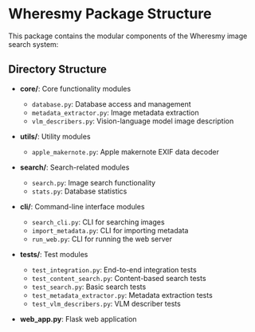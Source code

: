 # Wheresmy Package Structure

This package contains the modular components of the Wheresmy image search system:

## Directory Structure

- **core/**: Core functionality modules
  - `database.py`: Database access and management
  - `metadata_extractor.py`: Image metadata extraction
  - `vlm_describers.py`: Vision-language model image description

- **utils/**: Utility modules
  - `apple_makernote.py`: Apple makernote EXIF data decoder

- **search/**: Search-related modules
  - `search.py`: Image search functionality
  - `stats.py`: Database statistics

- **cli/**: Command-line interface modules
  - `search_cli.py`: CLI for searching images
  - `import_metadata.py`: CLI for importing metadata
  - `run_web.py`: CLI for running the web server

- **tests/**: Test modules
  - `test_integration.py`: End-to-end integration tests
  - `test_content_search.py`: Content-based search tests
  - `test_search.py`: Basic search tests
  - `test_metadata_extractor.py`: Metadata extraction tests
  - `test_vlm_describers.py`: VLM describer tests

- **web_app.py**: Flask web application